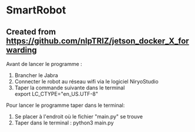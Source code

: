 # SmartRobot
## Created from https://github.com/nlpTRIZ/jetson_docker_X_forwarding

Avant de lancer le programme :

1) Brancher le Jabra 
2) Connecter le robot au réseau wifi via le logiciel NiryoStudio 
3) Taper la commande suivante dans le terminal  
    export LC_CTYPE="en_US.UTF-8"

Pour lancer le programme taper dans le terminal: 
1) Se placer à l'endroit où le fichier "main.py" se trouve
2) Taper dans le terminal : python3 main.py
